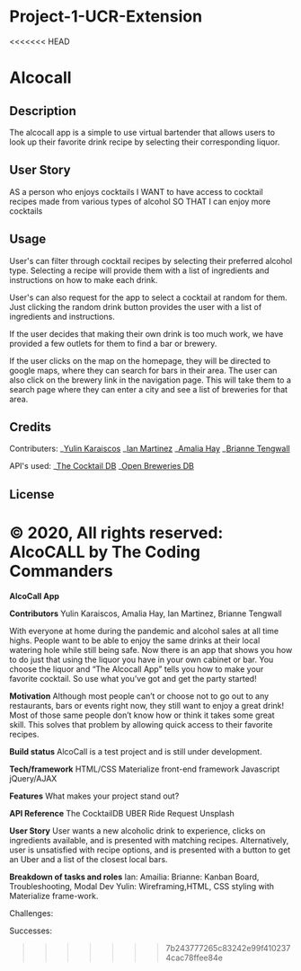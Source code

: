 # Project-1-UCR-Extension

<<<<<<< HEAD
# Alcocall

## Description

The alcocall app is a simple to use virtual bartender that allows users to look up their favorite drink recipe by selecting their corresponding liquor.

## User Story

AS a person who enjoys cocktails
I WANT to have access to cocktail recipes made from various types of alcohol
SO THAT I can enjoy more cocktails

## Usage

User's can filter through cocktail recipes by selecting their preferred alcohol type. Selecting a recipe will provide them with a list of ingredients and instructions on how to make each drink.

User's can also request for the app to select a cocktail at random for them. Just clicking the random drink button provides the user with a list of ingredients and instructions.

If the user decides that making their own drink is too much work, we have provided a few outlets for them to find a bar or brewery.

If the user clicks on the map on the homepage, they will be directed to google maps, where they can search for bars in their area. The user can also click on the brewery link in the navigation page. This will take them to a search page where they can enter a city and see a list of breweries for that area.

## Credits

Contributers:
_[Yulin Karaiscos](https://github.com/KarazKOS)
_[Ian Martinez](https://github.com/imartinez0753)
_[Amalia Hay](https://github.com/amaliawhay)
_[Brianne Tengwall](https://github.com/Darling-bee)

API's used:
_[The Cocktail DB](https://www.thecocktaildb.com/api.php)
_[Open Breweries DB](https://www.openbrewerydb.org/)

## License

© 2020, All rights reserved: AlcoCALL by The Coding Commanders
=======
**AlcoCall App**

**Contributors** 
Yulin Karaiscos, Amalia Hay, Ian Martinez, Brianne Tengwall


With everyone at home during the pandemic and alcohol sales at all time highs. People want to be able to enjoy the same drinks at their local watering hole while still being safe. Now there is an app that shows you how to do just that using the liquor you have in your own cabinet or bar. You choose the liquor and “The Alcocall App” tells you how to make your favorite cocktail. So use what you’ve got and get the party started!

**Motivation**
Although most people can’t or choose not to go out to any restaurants, bars or events right now, they still want to enjoy a great drink! Most of those same people don’t know how or think it takes some great skill. This solves that problem by allowing quick access to their favorite recipes. 


**Build status**
AlcoCall is a test project and is still under development. 

**Tech/framework**
HTML/CSS
Materialize front-end framework
Javascript
jQuery/AJAX

**Features**
What makes your project stand out?


**API Reference**
The CocktailDB
UBER Ride Request
Unsplash

**User Story**
User wants a new alcoholic drink to experience, clicks on ingredients available, and is presented with matching recipes. Alternatively, user is unsatisfied with recipe options, and is presented with a button to get an Uber and a list of the closest local bars. 

**Breakdown of tasks and roles**
Ian: 
Amailia:
Brianne: Kanban Board, Troubleshooting, Modal Dev
Yulin: Wireframing,HTML, CSS styling with Materialize frame-work.

Challenges:



Successes:
>>>>>>> 7b243777265c83242e99f4102374cac78ffee84e
